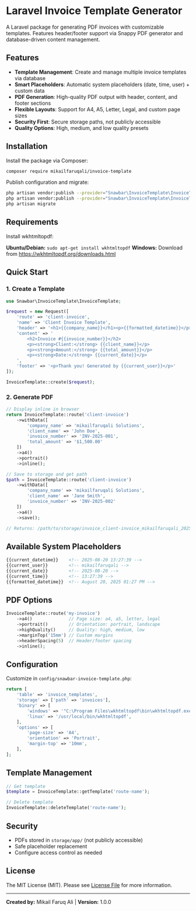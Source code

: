 # Laravel Invoice Template Generator

A Laravel package for generating PDF invoices with customizable templates. Features header/footer support via Snappy PDF generator and database-driven content management.

## Features

- **Template Management**: Create and manage multiple invoice templates via database
- **Smart Placeholders**: Automatic system placeholders (date, time, user) + custom data
- **PDF Generation**: High-quality PDF output with header, content, and footer sections
- **Flexible Layouts**: Support for A4, A5, Letter, Legal, and custom page sizes
- **Security First**: Secure storage paths, not publicly accessible
- **Quality Options**: High, medium, and low quality presets

## Installation

Install the package via Composer:

```bash
composer require mikailfaruqali/invoice-template
```

Publish configuration and migrate:

```bash
php artisan vendor:publish --provider="Snawbar\InvoiceTemplate\InvoiceTemplateServiceProvider" --tag="config"
php artisan vendor:publish --provider="Snawbar\InvoiceTemplate\InvoiceTemplateServiceProvider" --tag="migrations"
php artisan migrate
```

## Requirements

Install wkhtmltopdf:

**Ubuntu/Debian:** `sudo apt-get install wkhtmltopdf`
**Windows:** Download from https://wkhtmltopdf.org/downloads.html

## Quick Start

### 1. Create a Template

```php
use Snawbar\InvoiceTemplate\InvoiceTemplate;

$request = new Request([
    'route' => 'client-invoice',
    'name' => 'Client Invoice Template',
    'header' => '<h1>{{company_name}}</h1><p>{{formatted_datetime}}</p>',
    'content' => '
        <h2>Invoice #{{invoice_number}}</h2>
        <p><strong>Client:</strong> {{client_name}}</p>
        <p><strong>Amount:</strong> {{total_amount}}</p>
        <p><strong>Date:</strong> {{current_date}}</p>
    ',
    'footer' => '<p>Thank you! Generated by {{current_user}}</p>'
]);

InvoiceTemplate::create($request);
```

### 2. Generate PDF

```php
// Display inline in browser
return InvoiceTemplate::route('client-invoice')
    ->withData([
        'company_name' => 'mikailfaruqali Solutions',
        'client_name' => 'John Doe',
        'invoice_number' => 'INV-2025-001',
        'total_amount' => '$1,500.00'
    ])
    ->a4()
    ->portrait()
    ->inline();

// Save to storage and get path
$path = InvoiceTemplate::route('client-invoice')
    ->withData([
        'company_name' => 'mikailfaruqali Solutions',
        'client_name' => 'Jane Smith',
        'invoice_number' => 'INV-2025-002'
    ])
    ->a4()
    ->save();

// Returns: /path/to/storage/invoice_client-invoice_mikailfaruqali_2025-08-20_13-27-39.pdf
```

## Available System Placeholders

```html
{{current_datetime}}    <!-- 2025-08-20 13:27:39 -->
{{current_user}}        <!-- mikailfaruqali -->
{{current_date}}        <!-- 2025-08-20 -->
{{current_time}}        <!-- 13:27:39 -->
{{formatted_datetime}}  <!-- August 20, 2025 01:27 PM -->
```

## PDF Options

```php
InvoiceTemplate::route('my-invoice')
    ->a4()              // Page size: a4, a5, letter, legal
    ->portrait()        // Orientation: portrait, landscape  
    ->highQuality()     // Quality: high, medium, low
    ->marginTop('15mm') // Custom margins
    ->headerSpacing(5)  // Header/footer spacing
    ->inline();
```

## Configuration

Customize in `config/snawbar-invoice-template.php`:

```php
return [
    'table' => 'invoice_templates',
    'storage' => ['path' => 'invoices'],
    'binary' => [
        'windows' => '"C:\Program Files\wkhtmltopdf\bin\wkhtmltopdf.exe"',
        'linux' => '/usr/local/bin/wkhtmltopdf',
    ],
    'options' => [
        'page-size' => 'A4',
        'orientation' => 'Portrait',
        'margin-top' => '10mm',
    ],
];
```

## Template Management

```php
// Get template
$template = InvoiceTemplate::getTemplate('route-name');

// Delete template  
InvoiceTemplate::deleteTemplate('route-name');
```

## Security

- PDFs stored in `storage/app/` (not publicly accessible)
- Safe placeholder replacement
- Configure access control as needed

## License

The MIT License (MIT). Please see [License File](LICENSE.md) for more information.

---

**Created by:** Mikail Faruq Ali | **Version:** 1.0.0